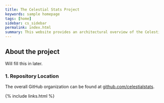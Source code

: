 ```yaml
---
title: The Celestial Stats Project
keywords: sample homepage
tags: [home]
sidebar: cs_sidebar
permalink: index.html
summary: This website provides an architectural overview of the Celestial Stats suite of applications and tooling. See the Products menu in the top navigation to view documentation for specific project components.
---
```


## About the project

Will fill this in later.

### 1. Repository Location

The overall GitHub organization can be found at [github.com/celestialstats](https://github.com/celestialstats).

{% include links.html %}
